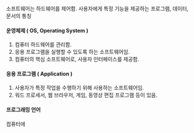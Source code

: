 소프트웨어는 하드웨어를 제어함.
사용자에게 특정 기능을 제공하는 프로그램, 데이터, 문서의 통칭

#### 운영체제 ( OS, Operating System )
1. 컴퓨터 하드웨어를 관리함.
2. 응용 프로그램을 실행할 수 있도록 하는 소프트웨어임.
3. 컴퓨터의 핵심 소프트웨어로, 사용자 인터페이스를 제공함.

#### 응용 프로그램 ( Application )
1. 사용자가 특정 작업을 수행하기 위해 사용하는 소프트웨어임.
2. 워드 프로세서, 웹 브라우저, 게임, 동영상 편집 프로그램 등이 있음.

#### 프로그래밍 언어
컴퓨터에 